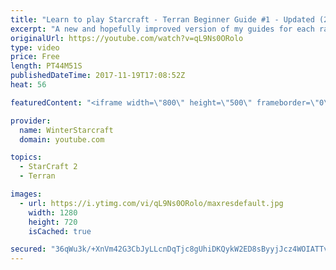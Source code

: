 ```yaml
---
title: "Learn to play Starcraft - Terran Beginner Guide #1 - Updated (2017 LOTV)"
excerpt: "A new and hopefully improved version of my guides for each race where I go over as many basics as possible while doing it live :)  I strongly believe that a super structured guide style is not very helpful compared to watching/playing the game actively.  Feedback is greatly appreciated. -- Watch live"
originalUrl: https://youtube.com/watch?v=qL9Ns0ORolo
type: video
price: Free
length: PT44M51S
publishedDateTime: 2017-11-19T17:08:52Z
heat: 56

featuredContent: "<iframe width=\"800\" height=\"500\" frameborder=\"0\" src=\"https://www.youtube.com/embed/qL9Ns0ORolo\" allow=\"accelerometer; autoplay; encrypted-media; gyroscope; picture-in-picture\" allowfullscreen></iframe>"

provider:
  name: WinterStarcraft
  domain: youtube.com

topics:
  - StarCraft 2
  - Terran

images:
  - url: https://i.ytimg.com/vi/qL9Ns0ORolo/maxresdefault.jpg
    width: 1280
    height: 720
    isCached: true

secured: "36qWu3k/+XnVm42G3CbJyLLcnDqTjc8gUhiDKQykW2ED8sByyjJcz4WOIATTvefov/bNpMPOH6EqsrQnXG45+sedoQm+LVLBgJEYfJJn1Zcy2ze1Jkz0bL9AZ23opZq9BsBFiVqmbmCyO+Oq3g8AapuJ+nYCix329DelKeOCnKvPyaqjE7xMThmkz0e+R9RblwOujhsorlhPyNZL+z02QCfKffiQYjdL1NMP6ARQ0u1XO5tDFyBcpBzypOzzpx5PnenevNpt2CoIyuI9ZLbdXwOAK7rWTGregYNzytSOPc/IoycTcGBC7V0dSLRM6FqrRQGzp2gStxyrF/AHmCuI+sZJEYFU4owZV3/rD3Ijkq36nLiW3BXtcv/dxf0NpG77dd1NLQwyYYibVBbG9QH0U3Ad9mHVmNPvv58+qt1InTJWv63xJ9zhYVqQ9KMF/L45;QoKxeXxixFQrBTvbKw05eg=="
---
```


